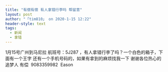 ```yaml
---
title: "有偿有偿 有人拿错行李吗 帮留意"
layout: post
author: "「tim810」 on 2020-1-15 12:22"
header-style: text
tags:
  - 新闻
  - 拿错
---
```


<head></head>
<body>
  1月15号广州到马尼拉 航班号：5J287 ，有人拿错行李了吗？一个白色的箱子，下面有一个王字 还有一个手机号码的，如果有拿到的麻烦找我一下 谢谢各位热心的追梦人 有偿&nbsp;&nbsp;9083359982&nbsp;&nbsp;Eason
 <br>
</body>


